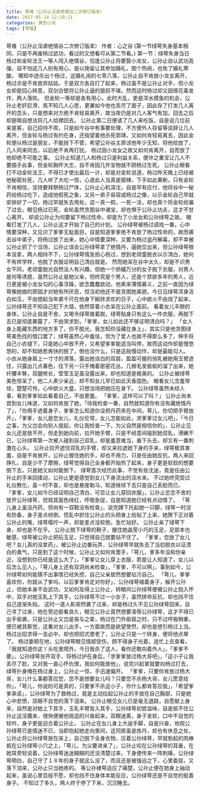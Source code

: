 ```yaml
---
title: 萼难（公孙止淫虐绝情谷二次修订版本）
date: 2017-05-14 12:10:21
categories: 黄色小说
tags: [草榴]
---
```

萼难（公孙止淫虐绝情谷二次修订版本）
作者：心之谷
(第一节绿萼失身基本相同，只是不再废杨过武功，看过的又想看可从第二节看。)
第一节：绿萼失身当日杨过和金轮法王一等人闯入绝情谷，恰逢公孙止将要娶小龙女，公孙止自认武功高强，自不怕这几人别有用心，是以挽留让其参加婚礼，图个热闹，也免了婚礼寒酸。
哪知中途杀出个杨过，这婚礼闹的七零八落，公孙止自不肯放小龙女离开，杨过亦是不肯放弃姑姑，于是双方各自打了起来，杨过虽不是公孙止对手，但小龙女却是回心转意，双剑合壁将公孙止逼的狼狈不堪，然而这时杨过却又因情花毒发作，两人落败。
但金轮一等却是各有用心，此时大乱，更是浑水摸鱼的机会，公孙止老奸巨滑，焉不知几人心思，更兼如今他也丢尽了面子，因此存了打发几人离开的念头，只是想来对方绝不肯轻易离开，故当夜仍是对几人客气有加，回去之后却是暗自想法将几人给撵回去。
公孙止第二日便请了几人来吃饭，自是说几位前来是客，自己招待不周，只是如今谷中有事要处理，不方便外人存留等说辞让几人离开，但金轮与杨过有约在身，还指望着他杀死郭靖，又如何肯轻易离去，因此金轮便以杨过是朋友，不能抛下不管，希望公孙谷主原谅他年少无知，将他给放了，几人同来同去，以后绝不肯再打扰。
杨过因小龙女之故又如何肯离开，自而放了他却绝不可能之事。
公孙止知道几人和杨过只是利益关系，便许之重宝让几人不要插手此事，但金轮胸怀大志，自不肯因几件宝物就不顾杨过生死。
公孙止眼看打不动金轮法王，不得已才使出最后一计，却是对金轮说道，杨过昨天晚上已经被他秘密处死，几人听了大吃一惊，心道此人当真是狠辣，下手如此果断，只有金轮不肯相信，坚持要拜祭杨过尸体，公孙止心机深沈，自是早有应付，他将谷中一秘药给杨过吃下，造成他假死之象，又另一弟子易容成杨过之像，以示金轮自己早就安排好了一切，杨过早就失去用处，这一真一假，一死一活，却也真个将金轮给骗了过去，眼见杨过已死，金轮虽然贪图谷中诸宝，却也惧于公孙止功夫，这才不甘心离开。
却说公孙止为何要留下杨过性命，却是为了小龙女和公孙绿萼之故。
眼看打发了几人，公孙止这才开始了自己的计划。
公孙绿萼被杨过调戏一番，心中情要深种，又见识了爹爹无耻面目，自是知道爹爹绝不肯放了杨过性命的，故而袭击谷中弟子，将杨过放了出来，她心中情要深种，又要为杨过盗丹解毒，却不幸被公孙止抓了个当场，公孙止误会公孙绿萼拿了绝情丹，逼她交出来，但公孙绿萼根本没拿，两人相持不下，公孙绿萼情急担心杨过，想到老顽童脱衣以示清白，她何不有样学样，也脱了衣服证明自己清白就是。
然而她呆在谷中太久，却是不识男女不同，老顽童脱光自然没人有兴趣，但她一个娇媚万分的女子脱下衣服，对男人是何等诱惑，虽然公孙止是她父亲，但终究是个男人，还是个禁欲多年的男人，近日更是被小龙女勾的心事浮躁，欲念蠢蠢欲动，他素来薄情寡义，之前一直因为绿萼像她娘的原因才对她有所厌恶，但当初他还不是贪图她美貌，今日见绿萼浑身洁白如玉，不由想起当年裘千尺在他身下婉转求欢的日子，心中欲火不由烧了起来，公孙绿萼还不知自己犯下大错，依然穿着小衣呆在公孙止面前。
看着女儿丰腴的身体，公孙止自是不舍，又喝令绿萼接着脱，绿萼贴身只有这么一件衣服，再脱下去已是彻底暴露了，不由哭求到，「爹爹，女儿如此还不够证明清白吗？」
「女人身上能藏东西的地方多了，你不脱光，我怎知你没藏在身上」，其实只是他贪图绿萼美色找的借口罢了，绿萼虽然心中羞怯，但为了爱人也故不得那么多了，伸手将自己小衣褪下，只是她心中放不开，又希望爹爹能适当叫停，故而这动作却是慢悠悠的，却不知她若爽快的脱了，倒也没什么，只是这般慢动作，却是最能勾人。
小衣从她身肩上一寸寸的滑落，露出她洁白的双肩，盈盈可握的俏乳被她用玉臂遮住，只露出几点春色，往下另一只手掩着密密花丛，几根毛发偷偷的溜了出来，她纤腰丰臀，双腿修长，莹莹玉足虽没露出来，却也知道是极美的。
公孙止被绿萼美色惊呆了，他二人素少亲近，却不知女儿早已如此天香国色。
眼看女儿含羞带怯，楚楚可怜，心中欲火大盛，只想当场把她压在身下。
公孙绿萼虽然未经人事，看到爹爹如此看着自己，不由更羞。
「爹爹，这样可以了吗？」
公孙止尚未尝到女儿味道，又如何肯放了她，「待我检查一番，自然就知道你有没有藏绝情丹了」，「你用手遮着身子，爹爹怎么知道你没把丹药夹在中间，萼儿，你切把手臂放开」，「爹爹，女儿是您女儿，礼仪伦常，女儿怎能如此，求爹爹过女儿吧」，「今日之事，为父岂会向别人提起，你让我检查一下，为父自然是相信你的」，公孙止见女儿还是放不开，但走到她向前，拉开她手臂，只是不经意间碰到她双乳，滑嫩不已，公孙绿萼第一次被人碰到自己双乳，却是羞意难当，垂下头去，却又有一番刺激在心头。
公孙止拉开遮住双乳的手臂，却又来拉遮她下身的手来，绿萼极其害羞，自是不肯放开，公孙止握住她的手，却也不用力，只是任由她反抗，两人来回挣扎，自是少不了摩擦，绿萼觉得自己全身都开始热了起来，身子更是软软的想要倒下去，只是她又如何能倒下。
绿萼首次经历此事，不觉有些沈迷，竟是任由公孙止的手来回揉动，公孙止更是感觉到女儿下身流出的淫水来。
不过她终究受过礼仪教化，虽一时不查，却也是悬崖勒马，知道继续下去只是自己丢脸而已。
「爹爹，女儿如今已经证明自己清白，可否让女儿穿回衣服」，公孙止恋恋不舍的放开公孙绿萼，但观其面色绯红，呼吸急促，自是知道她已经有点动情了。
「萼儿身上虽没丹药，但尚有一双鞋没有检查」，说完蹲下托起她一只脚，绿萼一时没有防备，身子差点倾倒，慌乱中抓住公孙止的头把身上给贴了上来，她胯下正对着公孙止的嘴，绿萼嘤咛一声，却是差点没软倒，急忙站好。
公孙止亲了绿萼下身，却也是不在乎。
公孙止脱下绿萼的鞋子，握住她晶莹小巧的玉足，足部本也敏感，绿萼被公孙止把玩玉足，只觉得自己就要站不住了。
「爹爹，您放了女儿吧？女儿真的没拿药」，被公孙止边番玩弄，公孙绿萼早就失去了当初脱衣以证清白的勇气，只是到了这个时候，公孙止又如何肯罢手，「萼儿，爹多年没和你亲近，没想到你已经是这么大了」，「爹爹让女儿穿上衣服，若是让人知道了，女儿以后怎么见人」，「萼儿身上还有双洞尚未检查」，「爹爹，不可以啊」，事到如今，公孙绿萼如何能猜不出事情已经失控，自己父亲居然想要玷污自己。
「萼儿，爹爹喜欢你，你就从了爹吗，以后爹爹肯定对你好」，公孙绿萼缩着身子，躲开公孙止，但她本身不会武功，又如何及得上公孙止，转眼间公孙绿萼便被公孙止抱入怀中，双手对她玉乳上下其手，公孙绿萼不过一小女子，虽然拼命反抗，却也挡不住自己逐渐失陷。
这时一道人影突然袭了过来，却是杨过久不见公孙绿萼回来，自己寻了过来，他在旁边偷看良久，眼见公孙止竟然想要凌辱公孙绿萼，这才不得已出手偷袭，只是公孙止又岂是易与之辈，杨过在门外偷窥之时，只不过呼吸稍重，便已被其察觉，这番对女儿出手，一方面故而是欲望使然，却也是想引杨过上当。
杨过出招求得一击必中，却也把招式使老了，公孙止只是一个转身，便将他点晕了。
杨过委顿在地，公孙绿萼眼见情郎受伤，顾不得身子光着，连忙上去查看，「我就知道你这丫头吃里爬外，今日我杀了这人，看你还敢向着外人」，「爹爹不要」，公孙绿萼张开双手，将杨过护在身后，「求爹爹放过杨大哥吧」，「这小子让我丢尽了脸，又对我一直心怀仇恨，我如何能放他」，说完兴起掌就要向杨过打去，绿萼扑身掩在杨过身上，公孙止一惊，手迅速偏开。
「爹爹，只要你肯放过杨大哥，女儿什么事都答应您，您不是想要女儿吗？只要您不杀杨大哥，女儿愿意给你」，「萼儿，你说的可是真的，只要爹不杀这小子，你什么都肯答应我」，「希望爹爹承诺」，公孙绿萼为了救杨过，竟是主动拉起公孙止的手放在自己胸部，只是她心中悲愤，双眼不自觉的落下泪来。
公孙止眼见女儿已是毫无退路，自愿献上身来，自然是对她上下其手，玉乳丰臂皆入其手，公孙绿萼初尝滋味，自是抵不住公孙止这淫魔来，很快便被他挑逗的兴奋起来，双眼迷离，身子发软，口中不自觉的轻吟，身子更是迎合着公孙止。
公孙止在女儿身上大逞手脚，自是兴奋，他观公孙绿萼已是情迷不已，当即抱起她走向里间，这同房虽是炼丹，却也有休息之处，公孙止将公孙绿萼放在床上，自己脱下全身衣物，压着公孙绿萼，早就勃起的肉棒抵在公孙绿萼小穴之上，「萼儿，为父要进来了」，公孙止咬在公孙绿萼的耳垂，在她耳旁轻说着，公孙绿萼迷迷糊糊的还没清楚过来，下身便传来一阵刺痛，公孙绿萼明白，自己守了１８年的身子就这么没了，而且还是被强迫之下，心里委屈，又落下泪来，公孙止只当她疼的。
等公孙棣萼适应了痛楚，公孙止便在她身上抽动起来，虽说心里百般不愿，却也挡不住身体本能反应，公孙绿萼还是不自觉的挺着身子。
不知过了多久，两人终于停了下来，沉沉睡去。